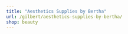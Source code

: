 ```yaml
---
title: "Aesthetics Supplies by Bertha"
url: /gilbert/aesthetics-supplies-by-bertha/
shop: beauty
---
```

